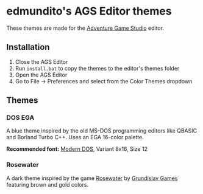# edmundito's AGS Editor themes

These themes are made for the [Adventure Game Studio](https://adventuregamestudio.co.uk/) editor.

## Installation

1. Close the AGS Editor
2. Run `install.bat` to copy the themes to the editor's themes folder
3. Open the AGS Editor
4. Go to File -> Preferences and select from the Color Themes dropdown

## Themes

### DOS EGA

A blue theme inspired by the old MS-DOS programming editors like QBASIC and Borland Turbo C++. Uses an EGA 16-color palette.

**Recommended font:** [Modern DOS](https://www.dafont.com/modern-dos.font), Variant 8x16, Size 12

### Rosewater

A dark theme inspired by the game [Rosewater](https://www.grundislav.games/Rosewater.html) by [Grundislav Games](https://grundislav.games/) featuring brown and gold colors.
